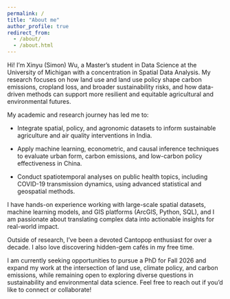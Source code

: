 ```yaml
---
permalink: /
title: "About me"
author_profile: true
redirect_from: 
  - /about/
  - /about.html
---
```

Hi! I’m Xinyu (Simon) Wu, a Master’s student in Data Science at the University of Michigan with a concentration in Spatial Data Analysis. My research focuses on how land use and land use policy shape carbon emissions, cropland loss, and broader sustainability risks, and how data-driven methods can support more resilient and equitable agricultural and environmental futures.

My academic and research journey has led me to:

- Integrate spatial, policy, and agronomic datasets to inform sustainable agriculture and air quality interventions in India.

- Apply machine learning, econometric, and causal inference techniques to evaluate urban form, carbon emissions, and low-carbon policy effectiveness in China.

- Conduct spatiotemporal analyses on public health topics, including COVID-19 transmission dynamics, using advanced statistical and geospatial methods.

I have hands-on experience working with large-scale spatial datasets, machine learning models, and GIS platforms (ArcGIS, Python, SQL), and I am passionate about translating complex data into actionable insights for real-world impact.

Outside of research, I’ve been a devoted Cantopop enthusiast for over a decade. I also love discovering hidden-gem cafés in my free time.

I am currently seeking opportunities to pursue a PhD for Fall 2026 and expand my work at the intersection of land use, climate policy, and carbon emissions, while remaining open to exploring diverse questions in sustainability and environmental data science. Feel free to reach out if you’d like to connect or collaborate!
